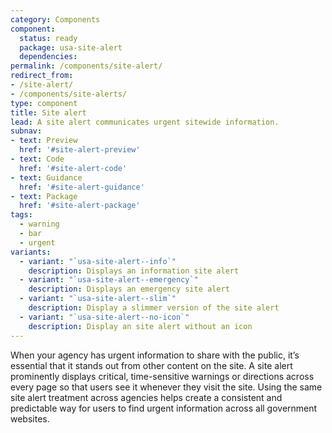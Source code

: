 ```yaml
---
category: Components
component:
  status: ready
  package: usa-site-alert
  dependencies:
permalink: /components/site-alert/
redirect_from:
- /site-alert/
- /components/site-alerts/
type: component
title: Site alert
lead: A site alert communicates urgent sitewide information.
subnav:
- text: Preview
  href: '#site-alert-preview'
- text: Code
  href: '#site-alert-code'
- text: Guidance
  href: '#site-alert-guidance'
- text: Package
  href: '#site-alert-package'
tags:
  - warning
  - bar
  - urgent
variants:
  - variant: "`usa-site-alert--info`"
    description: Displays an information site alert
  - variant: "`usa-site-alert--emergency`"
    description: Displays an emergency site alert
  - variant: "`usa-site-alert--slim`"
    description: Display a slimmer version of the site alert
  - variant: "`usa-site-alert--no-icon`"
    description: Display an site alert without an icon
---
```


When your agency has urgent information to share with the public, it’s essential that it stands out from other content on the site. A site alert prominently displays critical, time-sensitive warnings or directions across every page so that users see it whenever they visit the site. Using the same site alert treatment across agencies helps create a consistent and predictable way for users to find urgent information across all government websites.
